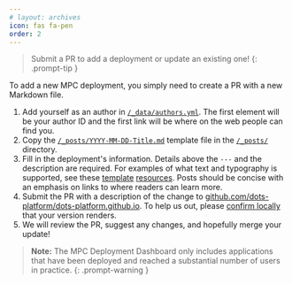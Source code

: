 ```yaml
---
# layout: archives
icon: fas fa-pen
order: 2
---
```


> Submit a PR to add a deployment or update an existing one!
{: .prompt-tip }

To add a new MPC deployment, you simply need to create a PR with a new Markdown file.
1. Add yourself as an author in [`/_data/authors.yml`](https://github.com/dots-platform/dots-platform.github.io/blob/master/_data/authors.yml). The first element will be your author ID and the first link will be where on the web people can find you.
2. Copy the [`/_posts/YYYY-MM-DD-Title.md`](https://github.com/dots-platform/dots-platform.github.io/blob/master/_posts/YYYY-MM-DD-Title.md) template file in the [`/_posts/`](https://github.com/dots-platform/dots-platform.github.io/tree/main/_posts) directory.
3. Fill in the deployment's information. Details above the `---` and the description are required. For examples of what text and typography is supported, see these [template](https://chirpy.cotes.page/posts/text-and-typography/) [resources](https://github.com/cotes2020/jekyll-theme-chirpy/blob/master/_posts/2019-08-08-text-and-typography.md). Posts should be concise with an emphasis on links to where readers can learn more.
4. Submit the PR with a description of the change to [github.com/dots-platform/dots-platform.github.io](https://github.com/dots-platform/dots-platform.github.io). To help us out, please [confirm locally](https://chirpy.cotes.page/posts/getting-started/#running-local-server) that your version renders.
5. We will review the PR, suggest any changes, and hopefully merge your update!

> **Note:** The MPC Deployment Dashboard only includes applications that have been deployed and reached a substantial number of users in practice.
{: .prompt-warning }